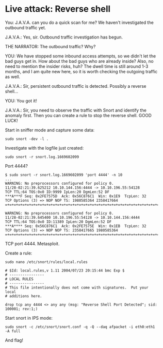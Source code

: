 # Live attack: Reverse shell

You: J.A.V.A. can you do a quick scan for me? We haven't investigated the outbound traffic yet.

J.A.V.A.: Yes, sir. Outbound traffic investigation has begun.

THE NARRATOR: The outbound traffic? Why?

YOU: We have stopped some inbound access attempts, so we didn't let the bad guys get in. How about the bad guys 
who are already inside? Also, no need to mention the insider risks, huh? The dwell time is still around 1-3 months, 
and I am quite new here, so it is worth checking the outgoing traffic as well.

J.A.V.A.: Sir, persistent outbound traffic is detected. Possibly a reverse shell...

YOU: You got it!

J.A.V.A.: Sir, you need to observe the traffic with Snort and identify the anomaly first. Then you 
can create a rule to stop the reverse shell. GOOD LUCK!

Start in sniffer mode and capture some data:

```text
sudo snort -dev -l .
```

Investigate with the logfile just created:

```text
sudo snort -r snort.log.1669602099
```

Port 4444?

```text
$ sudo snort -r snort.log.1669602099 'port 4444' -n 10
...
WARNING: No preprocessors configured for policy 0.
11/28-02:21:39.625212 10.10.144.156:4444 -> 10.10.196.55:54128
TCP TTL:64 TOS:0x0 ID:9999 IpLen:20 DgmLen:52 DF
***A***F Seq: 0x2FE7575D  Ack: 0x56C876C1  Win: 0x1E9  TcpLen: 32
TCP Options (3) => NOP NOP TS: 1980585364 2358417664 
=+=+=+=+=+=+=+=+=+=+=+=+=+=+=+=+=+=+=+=+=+=+=+=+=+=+=+=+=+=+=+=+=+=+=+=+=+

WARNING: No preprocessors configured for policy 0.
11/28-02:21:39.645400 10.10.196.55:54128 -> 10.10.144.156:4444
TCP TTL:64 TOS:0x0 ID:11389 IpLen:20 DgmLen:52 DF
***A**** Seq: 0x56C876C1  Ack: 0x2FE7575E  Win: 0x1EB  TcpLen: 32
TCP Options (3) => NOP NOP TS: 2358417665 1980585364 
=+=+=+=+=+=+=+=+=+=+=+=+=+=+=+=+=+=+=+=+=+=+=+=+=+=+=+=+=+=+=+=+=+=+=+=+=+
```

TCP port 4444. Metasploit.

Create a rule:

```text
sudo nano /etc/snort/rules/local.rules
```

```text
# $Id: local.rules,v 1.11 2004/07/23 20:15:44 bmc Exp $
# ----------------
# LOCAL RULES
# ----------------
# This file intentionally does not come with signatures.  Put your local
# additions here.

drop tcp any 4444 <> any any (msg: "Reverse Shell Port Detected"; sid: 100001; rev:1;)
```

Start snort in IPS mode:

```text
sudo snort -c /etc/snort/snort.conf -q -Q --daq afpacket -i eth0:eth1 -A full
```

And flag!


